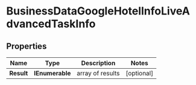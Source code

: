 # BusinessDataGoogleHotelInfoLiveAdvancedTaskInfo


## Properties

| Name | Type | Description | Notes |
|------------ | ------------- | ------------- | -------------|
**Result** | **IEnumerable<BusinessDataGoogleHotelInfoLiveAdvancedResultInfo>** | array of results |[optional]|